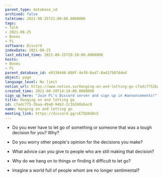 ```yaml
---
parent_type: database_id
archived: false
talktime: 2021-08-25T21:00:00.0000000
tags:
- Talk
- 2021-08-25
- Bones
- Pi
software: Discord
indexDate: 2021-08-25
last_edited_time: 2021-08-25T20:20:00.0000000
hosts:
- Bones
- Pi
parent_database_id: e9339446-880f-4ef0-8ad7-8ad1f507dded
object: page
language_level: No limit
notion_url: https://www.notion.so/Hanging-on-and-letting-go-cfadc7752baa49a894b22c1b340abac0
created_time: 2021-08-20T14:14:00.0000000
sign_up_here: "Join Pi's Discord server and sign up in #annoncements!"
title: Hanging on and letting go
id: cfadc775-2baa-49a8-94b2-2c1b340abac0
name: Hanging on and letting go
meeting_link: https://discord.gg/vE7QUXGDnS
---
```


   - Do you ever have to let go of something or someone that was a tough decision for you? Why?



   - Do you worry other people's opinion for the decisions you make?
   - What advice can you give to people who are still making that decision?
   - Why do we hang on to things or finding it difficult to let go?
   - Imagine a world full of people whom are no longer sentimental?









